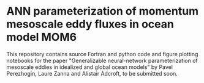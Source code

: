 # ANN parameterization of momentum mesoscale eddy fluxes in ocean model MOM6
This repository contains source Fortran and python code and figure plotting notebooks for the paper "Generalizable neural-network parameterization of mesoscale eddies in idealized and global ocean models" by Pavel Perezhogin, Laure Zanna and Alistair Adcroft, to be submitted soon.
